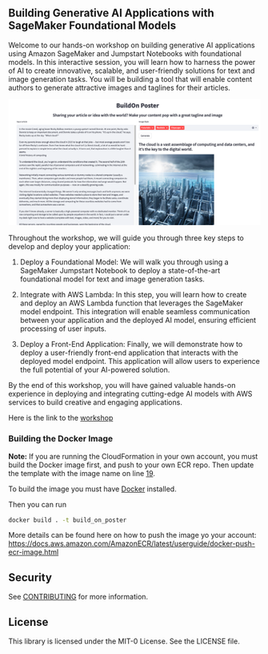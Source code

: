 ## Building Generative AI Applications with SageMaker Foundational Models

Welcome to our hands-on workshop on building generative AI applications using Amazon SageMaker and Jumpstart Notebooks with foundational models. In this interactive session, you will learn how to harness the power of AI to create innovative, scalable, and user-friendly solutions for text and image generation tasks. You will be building a tool that will enable content authors to generate attractive images and taglines for their articles.

![The deployed app, that takes text from an article and creates a tagline with a cover image](./build_on_poster_example.png)

Throughout the workshop, we will guide you through three key steps to develop and deploy your application:

1. Deploy a Foundational Model: We will walk you through using a SageMaker Jumpstart Notebook to deploy a state-of-the-art foundational model for text and image generation tasks.

2. Integrate with AWS Lambda: In this step, you will learn how to create and deploy an AWS Lambda function that leverages the SageMaker model endpoint. This integration will enable seamless communication between your application and the deployed AI model, ensuring efficient processing of user inputs.

3. Deploy a Front-End Application: Finally, we will demonstrate how to deploy a user-friendly front-end application that interacts with the deployed model endpoint. This application will allow users to experience the full potential of your AI-powered solution.

By the end of this workshop, you will have gained valuable hands-on experience in deploying and integrating cutting-edge AI models with AWS services to build creative and engaging applications.

Here is the link to the [workshop](https://catalog.workshops.aws/building-gen-ai-apps-with-found-models/en-US)

### Building the Docker Image

**Note:** If you are running the CloudFormation in your own account, you must build the Docker image first, and push to your own ECR repo. Then update the template with the image name on line [19](https://github.com/aws-banjo/building-gen-ai-apps-with-found-models-workshop/blob/main/ai-gen-workshop-cfn.yml#L19). 

To build the image you must have [Docker](https://docs.docker.com/get-docker/) installed.

Then you can run
```bash
docker build . -t build_on_poster
```

More details can be found here on how to push the image yo your account: https://docs.aws.amazon.com/AmazonECR/latest/userguide/docker-push-ecr-image.html


## Security

See [CONTRIBUTING](CONTRIBUTING.md#security-issue-notifications) for more information.

## License

This library is licensed under the MIT-0 License. See the LICENSE file.

